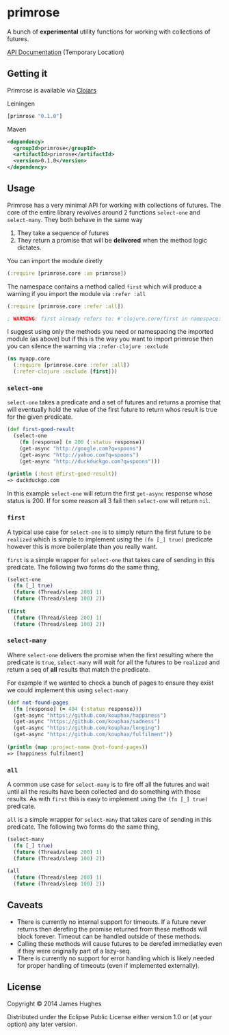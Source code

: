 # primrose

A bunch of __experimental__ utility functions for working with collections of futures.

[API Documentation](https://rawgit.com/kouphax/primrose/master/doc/index.html) (Temporary Location)

## Getting it

Primrose is available via [Clojars](https://clojars.org/primrose)

Leiningen

```clojure
[primrose "0.1.0"]
```

Maven

```xml
<dependency>
  <groupId>primrose</groupId>
  <artifactId>primrose</artifactId>
  <version>0.1.0</version>
</dependency>
```

## Usage

Primrose has a very minimal API for working with collections of futures.  The core of the entire library revolves around 2 functions `select-one` and `select-many`.  They both behave in the same way

1. They take a sequence of futures
2. They return a promise that will be __delivered__ when the method logic dictates.

You can import the module diretly

```clojure
(:require [primrose.core :as primrose])
```

The namespace contains a method called `first` which will produce a warning if you import the module via `:refer :all`

```clojure
(:require [primrose.core :refer :all])

; WARNING: first already refers to: #'clojure.core/first in namespace: user, being replaced by: #'primrose.core/first
```

I suggest using only the methods you need or namespacing the imported module (as above) but if this is the way you want to import primrose then you can silence the warning via `:refer-clojure :exclude`

```clojure
(ns myapp.core
  (:require [primrose.core :refer :all])
  (:refer-clojure :exclude [first]))
```

### `select-one`

`select-one` takes a predicate and a set of futures and returns a promise that will eventually hold the value of the first future to return whos result is true for the given predicate.

```clojure
(def first-good-result
  (select-one 
    (fn [response] (= 200 (:status response))
    (get-async "http://google.com?q=spoons")
    (get-async "http://yahoo.com?q=spoons")
    (get-async "http://duckduckgo.com?q=spoons")))
 
(println (:host @first-good-result))
=> duckduckgo.com
```

In this example `select-one` will return the first `get-async` response whose status is 200.  If for some reason all 3 fail then `select-one` will return `nil`.

### `first`

A typical use case for `select-one` is to simply return the first future to be `realized` which is simple to implement using the `(fn [_] true)` predicate however this is more boilerplate than you really want.

`first` is a simple wrapper for `select-one` that takes care of sending in this predicate.  The following two forms do the same thing,

```clojure
(select-one
  (fn [_] true)
  (future (Thread/sleep 200) 1)
  (future (Thread/sleep 100) 2))
  
(first
  (future (Thread/sleep 200) 1)
  (future (Thread/sleep 100) 2))
```

### `select-many`

Where `select-one` delivers the promise when the first resulting where the predicate is `true`, `select-many` will wait for all the futures to be `realized` and return a seq of __all__ results that match the predicate.  

For example if we wanted to check a bunch of pages to ensure they exist we could implement this using `select-many`

```clojure
(def not-found-pages
  (fn [response] (= 404 (:status response)))
  (get-async "https://github.com/kouphax/happiness")  
  (get-async "https://github.com/kouphax/sadness")
  (get-async "https://github.com/kouphax/longing")
  (get-async "https://github.com/kouphax/fulfilment"))
  
(println (map :project-name @not-found-pages))
=> [happiness fulfilment]
```

### `all`

A common use case for `select-many` is to fire off all the futures and wait until all the results have been collected and do something with those results.  As with `first` this is easy to implement using the `(fn [_] true)` predicate. 

`all` is a simple wrapper for `select-many` that takes care of sending in this predicate.  The following two forms do the same thing,

```clojure
(select-many
  (fn [_] true)
  (future (Thread/sleep 200) 1)
  (future (Thread/sleep 100) 2))
  
(all
  (future (Thread/sleep 200) 1)
  (future (Thread/sleep 100) 2))
```

## Caveats

- There is currently no internal support for timeouts.  If a future never returns then derefing the promise returned from these methods will block forever.  Timeout can be handled outside of these methods.
- Calling these methods will cause futures to be derefed immediatley even if they were originally part of a lazy-seq.
- There is currently no support for error handling which is likely needed for proper handling of timeouts (even if implemented externally).

## License

Copyright © 2014 James Hughes

Distributed under the Eclipse Public License either version 1.0 or (at
your option) any later version.
